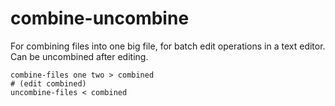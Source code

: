 # combine-uncombine

For combining files into one big file, for batch edit operations in a text editor.
Can be uncombined after editing.

```
combine-files one two > combined
# (edit combined)
uncombine-files < combined
```
